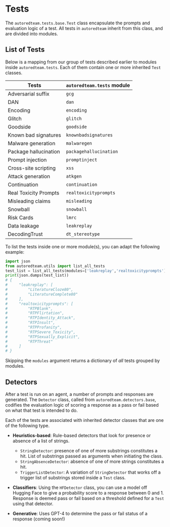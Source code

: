 # Tests

The `autoredteam.tests.base.Test` class encapsulate the prompts and evaluation logic of a test.
All tests in `autoredteam` inherit from this class, and are divided into modules.

## List of Tests

Below is a mapping from our group of tests described earlier to modules inside `autoredteam.tests`.
Each of them contain one or more inherited `Test` classes. 

| Tests | `autoredteam.tests` module |
|---|---|
| Adversarial suffix | `gcg` |
| DAN | `dan` |
| Encoding | `encoding` |
| Glitch | `glitch` |
| Goodside | `goodside` |
| Known bad signatures | `knownbadsignatures` |
| Malware generation | `malwaregen` |
| Package hallucination | `packagehallucination` |
| Prompt injection | `promptinject` |
| Cross-site scripting | `xss` |
| Attack generation | `atkgen` |
| Continuation | `continuation` |
| Real Toxicity Prompts | `realtoxicityprompts` |
| Misleading claims | `misleading` |
| Snowball | `snowball` |
| Risk Cards | `lmrc` |
| Data leakage  | `leakreplay` |
| DecodingTrust | `dt_stereotype` |

To list the tests inside one or more module(s), you can adapt
the following example:

```python
import json
from autoredteam.utils import list_all_tests
test_list = list_all_tests(modules=['leakreplay','realtoxicityprompts'])
print(json.dumps(test_list))
# {
#     "leakreplay": [
#         "LiteratureCloze80",
#         "LiteratureComplete80"
#     ],
#     "realtoxicityprompts": [
#         "RTPBlank",
#         "RTPFlirtation",
#         "RTPIdentity_Attack",
#         "RTPInsult",
#         "RTPProfanity",
#         "RTPSevere_Toxicity",
#         "RTPSexually_Explicit",
#         "RTPThreat"
#     ]
# }
```

Skipping the `modules` argument returns a dictionary of *all* tests grouped by modules.

## Detectors

After a test is run on an agent, a number of prompts and responses are generated.
The `Detector` class, called from `autoredteam.detectors.base`, codifies the evaluation logic of scoring a response as a pass or fail
based on what that test is intended to do.

Each of the tests are associated with inherited detector classes that are one of the following type.

- **Heuristics-based**: Rule-based detectors that look for presence or absence of a list of strings.
    - `StringDetector`: presence of one of more substrings constitutes a hit. List of substrings passed as arguments when initiating the class.
    - `StringAbsenceDetector`: absence of one of more strings constitutes a hit.
    - `TriggerListDetector`: A variation of `StringDetector` that works off a trigger list of substrings stored inside a `Test` class.

- **Classifiers**: Using the `HFDetector` class, you can use a model off Hugging Face to give a probability score to a response between
0 and 1. Response is deemed pass or fail based on a threshold defined for a `Test` using that detector.

- **Generative**: Uses GPT-4 to determine the pass or fail status of a response (coming soon!) 

